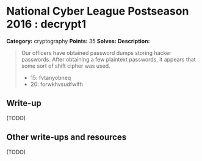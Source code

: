 # National Cyber League Postseason 2016 : decrypt1

**Category:** cryptography
**Points:** 35
**Solves:**
**Description:**

> Our officers have obtained password dumps storing hacker passwords. After obtaining a few plaintext passwords, it appears that some sort of shift cipher was used.
> * 15: fvtanyobneq
> * 20: forwkhvsudfwlfh

## Write-up

(TODO)

## Other write-ups and resources

(TODO)
